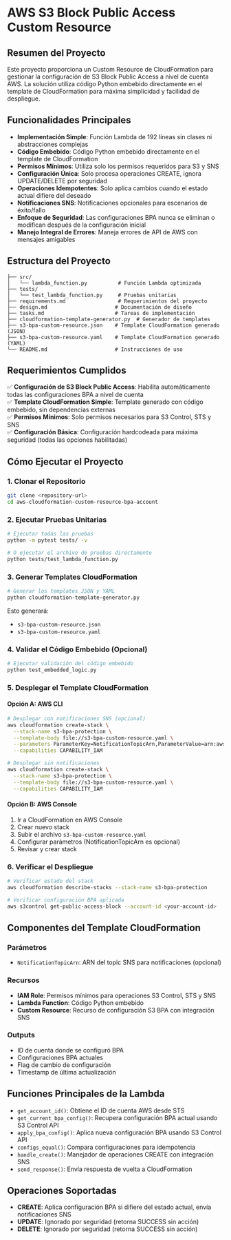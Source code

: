 # AWS S3 Block Public Access Custom Resource

## Resumen del Proyecto

Este proyecto proporciona un Custom Resource de CloudFormation para gestionar la configuración de S3 Block Public Access a nivel de cuenta AWS. La solución utiliza código Python embebido directamente en el template de CloudFormation para máxima simplicidad y facilidad de despliegue.

## Funcionalidades Principales

- **Implementación Simple**: Función Lambda de 192 líneas sin clases ni abstracciones complejas
- **Código Embebido**: Código Python embebido directamente en el template de CloudFormation
- **Permisos Mínimos**: Utiliza solo los permisos requeridos para S3 y SNS
- **Configuración Única**: Solo procesa operaciones CREATE, ignora UPDATE/DELETE por seguridad
- **Operaciones Idempotentes**: Solo aplica cambios cuando el estado actual difiere del deseado
- **Notificaciones SNS**: Notificaciones opcionales para escenarios de éxito/fallo
- **Enfoque de Seguridad**: Las configuraciones BPA nunca se eliminan o modifican después de la configuración inicial
- **Manejo Integral de Errores**: Maneja errores de API de AWS con mensajes amigables

## Estructura del Proyecto

```
├── src/
│   └── lambda_function.py          # Función Lambda optimizada
├── tests/
│   └── test_lambda_function.py     # Pruebas unitarias
├── requirements.md                 # Requerimientos del proyecto
├── design.md                      # Documentación de diseño
├── tasks.md                       # Tareas de implementación
├── cloudformation-template-generator.py  # Generador de templates
├── s3-bpa-custom-resource.json    # Template CloudFormation generado (JSON)
├── s3-bpa-custom-resource.yaml    # Template CloudFormation generado (YAML)
└── README.md                      # Instrucciones de uso
```

## Requerimientos Cumplidos

✅ **Configuración de S3 Block Public Access**: Habilita automáticamente todas las configuraciones BPA a nivel de cuenta  
✅ **Template CloudFormation Simple**: Template generado con código embebido, sin dependencias externas  
✅ **Permisos Mínimos**: Solo permisos necesarios para S3 Control, STS y SNS  
✅ **Configuración Básica**: Configuración hardcodeada para máxima seguridad (todas las opciones habilitadas)

## Cómo Ejecutar el Proyecto

### 1. Clonar el Repositorio
```bash
git clone <repository-url>
cd aws-cloudformation-custom-resource-bpa-account
```

### 2. Ejecutar Pruebas Unitarias
```bash
# Ejecutar todas las pruebas
python -m pytest tests/ -v

# O ejecutar el archivo de pruebas directamente
python tests/test_lambda_function.py
```

### 3. Generar Templates CloudFormation
```bash
# Generar los templates JSON y YAML
python cloudformation-template-generator.py
```

Esto generará:
- `s3-bpa-custom-resource.json`
- `s3-bpa-custom-resource.yaml`

### 4. Validar el Código Embebido (Opcional)
```bash
# Ejecutar validación del código embebido
python test_embedded_logic.py
```

### 5. Desplegar el Template CloudFormation

#### Opción A: AWS CLI
```bash
# Desplegar con notificaciones SNS (opcional)
aws cloudformation create-stack \
  --stack-name s3-bpa-protection \
  --template-body file://s3-bpa-custom-resource.yaml \
  --parameters ParameterKey=NotificationTopicArn,ParameterValue=arn:aws:sns:region:account:topic \
  --capabilities CAPABILITY_IAM

# Desplegar sin notificaciones
aws cloudformation create-stack \
  --stack-name s3-bpa-protection \
  --template-body file://s3-bpa-custom-resource.yaml \
  --capabilities CAPABILITY_IAM
```

#### Opción B: AWS Console
1. Ir a CloudFormation en AWS Console
2. Crear nuevo stack
3. Subir el archivo `s3-bpa-custom-resource.yaml`
4. Configurar parámetros (NotificationTopicArn es opcional)
5. Revisar y crear stack

### 6. Verificar el Despliegue
```bash
# Verificar estado del stack
aws cloudformation describe-stacks --stack-name s3-bpa-protection

# Verificar configuración BPA aplicada
aws s3control get-public-access-block --account-id <your-account-id>
```

## Componentes del Template CloudFormation

### Parámetros
- `NotificationTopicArn`: ARN del topic SNS para notificaciones (opcional)

### Recursos
- **IAM Role**: Permisos mínimos para operaciones S3 Control, STS y SNS
- **Lambda Function**: Código Python embebido
- **Custom Resource**: Recurso de configuración S3 BPA con integración SNS

### Outputs
- ID de cuenta donde se configuró BPA
- Configuraciones BPA actuales
- Flag de cambio de configuración
- Timestamp de última actualización

## Funciones Principales de la Lambda

- `get_account_id()`: Obtiene el ID de cuenta AWS desde STS
- `get_current_bpa_config()`: Recupera configuración BPA actual usando S3 Control API
- `apply_bpa_config()`: Aplica nueva configuración BPA usando S3 Control API
- `configs_equal()`: Compara configuraciones para idempotencia
- `handle_create()`: Manejador de operaciones CREATE con integración SNS
- `send_response()`: Envía respuesta de vuelta a CloudFormation

## Operaciones Soportadas

- **CREATE**: Aplica configuración BPA si difiere del estado actual, envía notificaciones SNS
- **UPDATE**: Ignorado por seguridad (retorna SUCCESS sin acción)
- **DELETE**: Ignorado por seguridad (retorna SUCCESS sin acción)